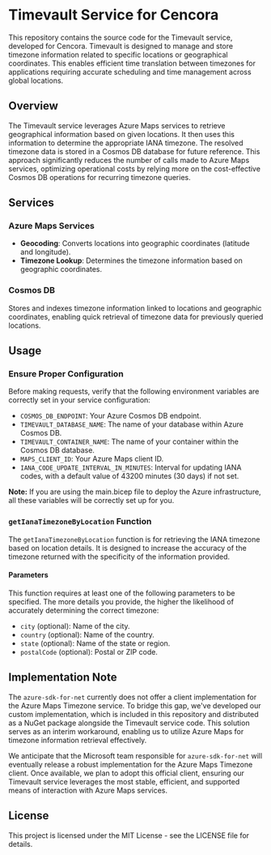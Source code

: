 # Timevault Service for Cencora

This repository contains the source code for the Timevault service, developed for Cencora. Timevault is designed to manage and store timezone information related to specific locations or geographical coordinates. This enables efficient time translation between timezones for applications requiring accurate scheduling and time management across global locations.

## Overview

The Timevault service leverages Azure Maps services to retrieve geographical information based on given locations. It then uses this information to determine the appropriate IANA timezone. The resolved timezone data is stored in a Cosmos DB database for future reference. This approach significantly reduces the number of calls made to Azure Maps services, optimizing operational costs by relying more on the cost-effective Cosmos DB operations for recurring timezone queries.

## Services

### Azure Maps Services

- **Geocoding**: Converts locations into geographic coordinates (latitude and longitude).
- **Timezone Lookup**: Determines the timezone information based on geographic coordinates.

### Cosmos DB

Stores and indexes timezone information linked to locations and geographic coordinates, enabling quick retrieval of timezone data for previously queried locations.

## Usage

### Ensure Proper Configuration

Before making requests, verify that the following environment variables are correctly set in your service configuration:

- `COSMOS_DB_ENDPOINT`: Your Azure Cosmos DB endpoint.
- `TIMEVAULT_DATABASE_NAME`: The name of your database within Azure Cosmos DB.
- `TIMEVAULT_CONTAINER_NAME`: The name of your container within the Cosmos DB database.
- `MAPS_CLIENT_ID`: Your Azure Maps client ID.
- `IANA_CODE_UPDATE_INTERVAL_IN_MINUTES`: Interval for updating IANA codes, with a default value of 43200 minutes (30 days) if not set.

**Note:** If you are using the main.bicep file to deploy the Azure infrastructure, all these variables will be correctly set up for you.

### `getIanaTimezoneByLocation` Function

The `getIanaTimezoneByLocation` function is for retrieving the IANA timezone based on location details. It is designed to increase the accuracy of the timezone returned with the specificity of the information provided.

#### Parameters

This function requires at least one of the following parameters to be specified. The more details you provide, the higher the likelihood of accurately determining the correct timezone:

- `city` (optional): Name of the city.
- `country` (optional): Name of the country.
- `state` (optional): Name of the state or region.
- `postalCode` (optional): Postal or ZIP code.

## Implementation Note

The `azure-sdk-for-net` currently does not offer a client implementation for the Azure Maps Timezone service. To bridge this gap, we've developed our custom implementation, which is included in this repository and distributed as a NuGet package alongside the Timevault service code. This solution serves as an interim workaround, enabling us to utilize Azure Maps for timezone information retrieval effectively.

We anticipate that the Microsoft team responsible for `azure-sdk-for-net` will eventually release a robust implementation for the Azure Maps Timezone client. Once available, we plan to adopt this official client, ensuring our Timevault service leverages the most stable, efficient, and supported means of interaction with Azure Maps services.

## License

This project is licensed under the MIT License - see the LICENSE file for details.